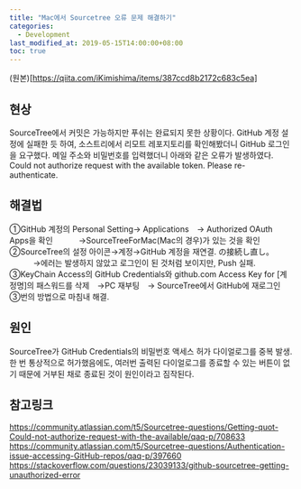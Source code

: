 ```yaml
---
title: "Mac에서 Sourcetree 오류 문제 해결하기"
categories: 
  - Development
last_modified_at: 2019-05-15T14:00:00+08:00
toc: true
---
```


(원본)[https://qiita.com/iKimishima/items/387ccd8b2172c683c5ea]

현상
----
SourceTree에서 커밋은 가능하지만 푸쉬는 완료되지 못한 상황이다. 
GitHub 계정 설정에 실패한 듯 하여, 소스트리에서 리모트 레포지토리를 확인해봤더니 GitHub 로그인을 요구했다. 
메일 주소와 비밀번호를 입력했더니 아래와 같은 오류가 발생하였다. 
Could not authorize request with the available token. Please re-authenticate.


해결법
------
①GitHub 계정의 Personal Setting→ Applications　→ Authorized OAuth Apps을 확인
　　　→SourceTreeForMac(Mac의 경우)가 있는 것을 확인 
②SourceTree의 설정 아이콘→계정→GitHub 계정을 재연결. の接続し直し。
　　　→에러는 발생하지 않았고 로그인이 된 것처럼 보이지만, Push 실패.
③KeyChain Access의 GitHub Credentials와 github.com Access Key for [계정명]의 패스워드를 삭제　→PC 재부팅　→ SourceTree에서 GitHub에 재로그인 
③번의 방법으로 마침내 해결.


원인
----
SourceTree가 GitHub Credentials의 비밀번호 액세스 허가 다이얼로그를 중복 발생.
한 번 통상적으로 허가했음에도, 여러번 출력된 다이얼로그를 종료할 수 있는 버튼이 없기 때문에 거부된 채로 종료된 것이 원인이라고 짐작된다. 


참고링크
-------
https://community.atlassian.com/t5/Sourcetree-questions/Getting-quot-Could-not-authorize-request-with-the-available/qaq-p/708633
https://community.atlassian.com/t5/Sourcetree-questions/Authentication-issue-accessing-GitHub-repos/qaq-p/397660
https://stackoverflow.com/questions/23039133/github-sourcetree-getting-unauthorized-error

